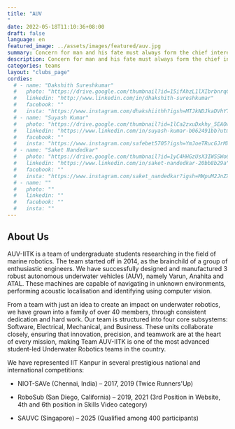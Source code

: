 ```yaml
---
title: "AUV
"
date: 2022-05-18T11:10:36+08:00
draft: false
language: en
featured_image: ../assets/images/featured/auv.jpg
summary: Concern for man and his fate must always form the chief interest of all technical endeavors. Never forget this in the midst of your diagrams and equations. - Einstein One of the most eminent teams of IITK, Team AUV aims at developing an autonomous underwater vehicle capable of performing a set of tasks underwater from marker dropping, buoy detection to torpedo firing to surveillance. 
description: Concern for man and his fate must always form the chief interest of all technical endeavors. Never forget this in the midst of your diagrams and equations. - Einstein One of the most eminent teams of IITK, Team AUV aims at developing an autonomous underwater vehicle capable of performing a set of tasks underwater from marker dropping, buoy detection to torpedo firing to surveillance. 
categories: teams
layout: "clubs_page"
cordies:
  # - name: "Dakshith Sureshkumar"
  #   photo: "https://drive.google.com/thumbnail?id=15ifAhzL1lXIbrbnrqC4l0V888nl4lfpV&sz=w1000"
  #   linkedin: "http://www.linkedin.com/in/dhakshith-sureshkumar"
  #   facebook: ""
  #   insta: "https://www.instagram.com/dhakshiithh?igsh=MTJkNDJkaDVhYTk0Yg=="
  # - name: "Suyash Kumar"
  #   photo: "https://drive.google.com/thumbnail?id=1lCa2zxuDxkhy_5EAOweJXTyqmCwXiXw2&sz=w1000"
  #   linkedin: "https://www.linkedin.com/in/suyash-kumar-b062491bb?utm_source=share&utm_campaign=share_via&utm_content=profile&utm_medium=android_app"
  #   facebook: ""
  #   insta: "https://www.instagram.com/safebet5705?igsh=YmJoeTRucGJrMXI1"
  # - name: "Saket Nandedkar"
  #   photo: "https://drive.google.com/thumbnail?id=1yC4HHGzUsX3IWSSWo6jUXlBZVQGJZwr5&sz=w1000"
  #   linkedin: "https://www.linkedin.com/in/saket-nandedkar-20bb8b29a"
  #   facebook: ""
  #   insta: "https://www.instagram.com/saket_nandedkar?igsh=MWpuM2JnZXhwd2U0aQ=="
  # - name: ""
  #   photo: ""
  #   linkedin: ""
  #   facebook: ""
  #   insta: ""
---
```

## About Us
AUV-IITK is a team of undergraduate students researching in the field of marine robotics. The team started off in 2014, as the brainchild of a group of enthusiastic engineers. We have successfully designed and manufactured 3 robust autonomous underwater vehicles (AUV), namely Varun, Anahita and ATAL. These machines are capable of navigating in unknown environments, performing acoustic localisation and identifying using computer vision.

From a team with just an idea to create an impact on underwater robotics, we have grown into a family of over 40 members, through consistent dedication and hard work. Our team is structured into four core subsystems: Software, Electrical, Mechanical, and Business. These units collaborate closely, ensuring that innovation, precision, and teamwork are at the heart of every mission, making Team AUV-IITK is one of the most advanced student-led Underwater Robotics teams in the country.

We have represented IIT Kanpur in several prestigious national and international competitions:

- NIOT-SAVe (Chennai, India) – 2017, 2019 (Twice Runners'Up)

- RoboSub (San Diego, California) – 2019, 2021 (3rd Position in Website, 4th and 6th position in Skills Video category) 

- SAUVC (Singapore) – 2025 (Qualified among 400 participants)